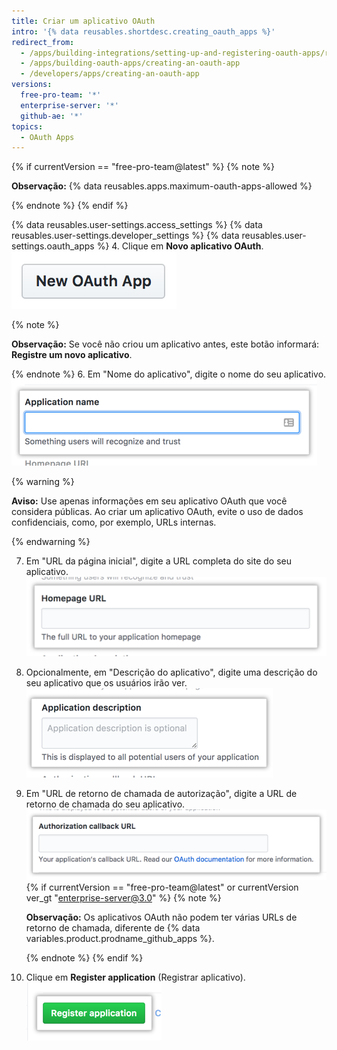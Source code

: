 ```yaml
---
title: Criar um aplicativo OAuth
intro: '{% data reusables.shortdesc.creating_oauth_apps %}'
redirect_from:
  - /apps/building-integrations/setting-up-and-registering-oauth-apps/registering-oauth-apps/
  - /apps/building-oauth-apps/creating-an-oauth-app
  - /developers/apps/creating-an-oauth-app
versions:
  free-pro-team: '*'
  enterprise-server: '*'
  github-ae: '*'
topics:
  - OAuth Apps
---
```


{% if currentVersion == "free-pro-team@latest" %}
{% note %}

  **Observação:** {% data reusables.apps.maximum-oauth-apps-allowed %}

{% endnote %}
{% endif %}

{% data reusables.user-settings.access_settings %}
{% data reusables.user-settings.developer_settings %}
{% data reusables.user-settings.oauth_apps %}
4. Clique em **Novo aplicativo OAuth**. ![Botão para criar um novo aplicativo OAuth](/assets/images/oauth-apps/oauth_apps_new_app.png)

  {% note %}

  **Observação:** Se você não criou um aplicativo antes, este botão informará: **Registre um novo aplicativo**.

  {% endnote %}
6. Em "Nome do aplicativo", digite o nome do seu aplicativo. ![Campo para o nome do seu aplicativo](/assets/images/oauth-apps/oauth_apps_application_name.png)

  {% warning %}

  **Aviso:**  Use apenas informações em seu aplicativo OAuth que você considera públicas. Ao criar um aplicativo OAuth, evite o uso de dados confidenciais, como, por exemplo, URLs internas.

  {% endwarning %}

7. Em "URL da página inicial", digite a URL completa do site do seu aplicativo. ![Campo para a URL da página inicial de seu aplicativo](/assets/images/oauth-apps/oauth_apps_homepage_url.png)
8. Opcionalmente, em "Descrição do aplicativo", digite uma descrição do seu aplicativo que os usuários irão ver. ![Campo para uma descrição do seu aplicativo](/assets/images/oauth-apps/oauth_apps_application_description.png)
9. Em "URL de retorno de chamada de autorização", digite a URL de retorno de chamada do seu aplicativo. ![Campo para a URL de retorno de chamada de autorização do seu aplicativo](/assets/images/oauth-apps/oauth_apps_authorization_callback_url.png)
{% if currentVersion == "free-pro-team@latest" or currentVersion ver_gt "enterprise-server@3.0" %}
   {% note %}

   **Observação:** Os aplicativos OAuth não podem ter várias URLs de retorno de chamada, diferente de {% data variables.product.prodname_github_apps %}.

   {% endnote %}
{% endif %}
10. Clique em **Register application** (Registrar aplicativo). ![Botão para registrar um aplicativo](/assets/images/oauth-apps/oauth_apps_register_application.png)
